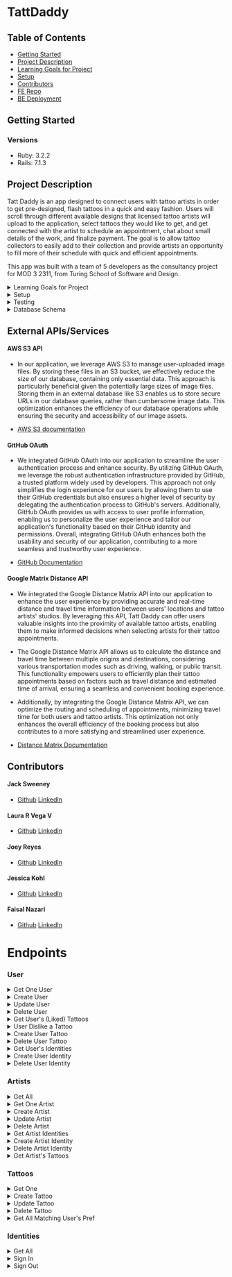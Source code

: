 # TattDaddy

## Table of Contents
- [Getting Started](#getting-started)
- [Project Description](#project-description)
- [Learning Goals for Project](#learning-goals-for-project)
- [Setup](#setup)
- [Contributors](#contributors)
- [FE Repo](https://github.com/JackCSweeney/tattdaddy-fe)
- [BE Deployment](https://tattdaddy-be.onrender.com/)

## Getting Started
### Versions
- Ruby: 3.2.2
- Rails: 7.1.3

## Project Description

Tatt Daddy is an app designed to connect users with tattoo artists in order to get pre-designed, flash tattoos in a quick and easy fashion. Users will scroll through different available designs that licensed tattoo artists will upload to the application, select tattoos they would like to get, and get connected with the artist to schedule an appointment, chat about small details of the work, and finalize payment. The goal is to allow tattoo collectors to easily add to their collection and provide artists an opportunity to fill more of their schedule with quick and efficient appointments.

This app was built with a team of 5 developers as the consultancy project for MOD 3 2311, from Turing School of Software and Design.

<details>
  <summary>Learning Goals for Project</summary>
- To learn how to build something custom from an idea, going from conceptualization to a final product.
- Better time estimates and reasonable goals for project tasks.
- Experience to build a collaborative Full stack app.
- Creating a unique app and managing tasks as a team.
- Get experience to create and build a project from scratch.
</details>

<details>
  <summary>Setup</summary>
  1. Fork and/or Clone this Repo from GitHub.
  2. In your terminal use `$ git clone <ssh or https path>`.
  3. Change into the cloned directory using `$ cd example`.
  4. Install the gem packages using `$ bundle install`.
  5. Database Migrations can be set up by running: 
  ``` bash 
  $ rails rake db:{drop,create,migrate,seed}
  ```
</details>

<details>
  <summary>Testing</summary>

  Test using the terminal utilizing RSpec:

  ```bash
  $ bundle exec rspec spec/<follow directory path to test specific files>
  ```

  or test the whole suite with `$ bundle exec rspec`
</details>

<details>
  <summary>Database Schema</summary>

  ```

  ActiveRecord::Schema[7.1].define(version: 2024_04_18_194439) do
  # These are extensions that must be enabled in order to support this database
  enable_extension "plpgsql"

  create_table "active_storage_attachments", force: :cascade do |t|
    t.string "name", null: false
    t.string "record_type", null: false
    t.bigint "record_id", null: false
    t.bigint "blob_id", null: false
    t.datetime "created_at", null: false
    t.index ["blob_id"], name: "index_active_storage_attachments_on_blob_id"
    t.index ["record_type", "record_id", "name", "blob_id"], name: "index_active_storage_attachments_uniqueness", unique: true
  end

  create_table "active_storage_blobs", force: :cascade do |t|
    t.string "key", null: false
    t.string "filename", null: false
    t.string "content_type"
    t.text "metadata"
    t.string "service_name", null: false
    t.bigint "byte_size", null: false
    t.string "checksum"
    t.datetime "created_at", null: false
    t.index ["key"], name: "index_active_storage_blobs_on_key", unique: true
  end

  create_table "active_storage_variant_records", force: :cascade do |t|
    t.bigint "blob_id", null: false
    t.string "variation_digest", null: false
    t.index ["blob_id", "variation_digest"], name: "index_active_storage_variant_records_uniqueness", unique: true
  end

  create_table "artist_identities", force: :cascade do |t|
    t.bigint "artist_id", null: false
    t.bigint "identity_id", null: false
    t.datetime "created_at", null: false
    t.datetime "updated_at", null: false
    t.index ["artist_id"], name: "index_artist_identities_on_artist_id"
    t.index ["identity_id"], name: "index_artist_identities_on_identity_id"
  end

  create_table "artists", force: :cascade do |t|
    t.string "name"
    t.string "email"
    t.string "password_digest"
    t.string "location"
    t.datetime "created_at", null: false
    t.datetime "updated_at", null: false
    t.string "scheduling_link"
  end

  create_table "identities", force: :cascade do |t|
    t.string "identity_label"
    t.datetime "created_at", null: false
    t.datetime "updated_at", null: false
  end

  create_table "tattoos", force: :cascade do |t|
    t.string "image_url"
    t.integer "price"
    t.integer "time_estimate"
    t.bigint "artist_id", null: false
    t.datetime "created_at", null: false
    t.datetime "updated_at", null: false
    t.index ["artist_id"], name: "index_tattoos_on_artist_id"
  end

  create_table "user_identities", force: :cascade do |t|
    t.bigint "identity_id", null: false
    t.bigint "user_id", null: false
    t.datetime "created_at", null: false
    t.datetime "updated_at", null: false
    t.index ["identity_id"], name: "index_user_identities_on_identity_id"
    t.index ["user_id"], name: "index_user_identities_on_user_id"
  end

  create_table "user_tattoos", force: :cascade do |t|
    t.bigint "user_id", null: false
    t.bigint "tattoo_id", null: false
    t.datetime "created_at", null: false
    t.datetime "updated_at", null: false
    t.integer "status"
    t.index ["tattoo_id"], name: "index_user_tattoos_on_tattoo_id"
    t.index ["user_id"], name: "index_user_tattoos_on_user_id"
  end

  create_table "users", force: :cascade do |t|
    t.string "name"
    t.string "email"
    t.string "password_digest"
    t.string "location"
    t.integer "search_radius"
    t.datetime "created_at", null: false
    t.datetime "updated_at", null: false
    t.string "uid"
    t.string "token"
  end

  add_foreign_key "active_storage_attachments", "active_storage_blobs", column: "blob_id"
  add_foreign_key "active_storage_variant_records", "active_storage_blobs", column: "blob_id"
  add_foreign_key "artist_identities", "artists"
  add_foreign_key "artist_identities", "identities"
  add_foreign_key "tattoos", "artists"
  add_foreign_key "user_identities", "identities"
  add_foreign_key "user_identities", "users"
  add_foreign_key "user_tattoos", "tattoos"
  add_foreign_key "user_tattoos", "users"
  end
```
</details>

## External APIs/Services
#### AWS S3 API
  - In our application, we leverage AWS S3 to manage user-uploaded image files. By storing these files in an S3 bucket, we effectively reduce the size of our database, containing only essential data. This approach is particularly beneficial given the potentially large sizes of image files. Storing them in an external database like S3 enables us to store secure URLs in our database queries, rather than cumbersome image data. This optimization enhances the efficiency of our database operations while ensuring the security and accessibility of our image assets. 

  - [AWS S3 documentation](https://aws.amazon.com/s3/)

#### GitHub OAuth
- We integrated GitHub OAuth into our application to streamline the user authentication process and enhance security. By utilizing GitHub OAuth, we leverage the robust authentication infrastructure provided by GitHub, a trusted platform widely used by developers. This approach not only simplifies the login experience for our users by allowing them to use their GitHub credentials but also ensures a higher level of security by delegating the authentication process to GitHub's servers. Additionally, GitHub OAuth provides us with access to user profile information, enabling us to personalize the user experience and tailor our application's functionality based on their GitHub identity and permissions. Overall, integrating GitHub OAuth enhances both the usability and security of our application, contributing to a more seamless and trustworthy user experience.

- [GitHub Documentation](https://docs.github.com/en/apps/oauth-apps/building-oauth-apps/authorizing-oauth-apps#web-application-flow)

#### Google Matrix Distance API
- We integrated the Google Distance Matrix API into our application to enhance the user experience by providing accurate and real-time distance and travel time information between users' locations and tattoo artists' studios. By leveraging this API, Tatt Daddy can offer users valuable insights into the proximity of available tattoo artists, enabling them to make informed decisions when selecting artists for their tattoo appointments.

- The Google Distance Matrix API allows us to calculate the distance and travel time between multiple origins and destinations, considering various transportation modes such as driving, walking, or public transit. This functionality empowers users to efficiently plan their tattoo appointments based on factors such as travel distance and estimated time of arrival, ensuring a seamless and convenient booking experience.

- Additionally, by integrating the Google Distance Matrix API, we can optimize the routing and scheduling of appointments, minimizing travel time for both users and tattoo artists. This optimization not only enhances the overall efficiency of the booking process but also contributes to a more satisfying and streamlined user experience.

- [Distance Matrix Documentation](https://developers.google.com/maps/documentation/distance-matrix/overview)

## Contributors
#### Jack Sweeney   	 
- [Github](https://github.com/JackCSweeney) [LinkedIn](https://www.linkedin.com/in/jack-sweeney-024043274/)

#### Laura R Vega V 	 
- [Github](https://github.com/laurarvegav) [LinkedIn](https://www.linkedin.com/in/laurarvegav/) 

#### Joey Reyes 		 
- [Github](https://github.com/JRIV-10) [LinkedIn](https://www.linkedin.com/in/josereyes10/)

#### Jessica Kohl 		 
- [Github](https://github.com/kohljd) [LinkedIn](https://www.linkedin.com/in/jessica-kohl-545785113/)

#### Faisal Nazari 		 
- [Github](https://github.com/mfaisalnazari) [LinkedIn](https://www.linkedin.com/in/mfaisalnazari/) 

# Endpoints
### User
<details>
<summary> Get One User</summary>


Request:

```http
GET /api/v0/users/:id
Content-Type: application/json
Accept: application/json
```

Response: `status: 200`

```json
{
  "data": {
    "id": "25",
    "type": "user",
    "attributes": {
      "name": "Ruby Gem",
      "location": "9705 Fishers District Dr, Fishers, IN 46037",
      "email": "jesusa@spinka.test",
      "search_radius": 25,
      "password": null
    }
  }
}
```
</details>

<details>
<summary>Create User</summary>

Request:

```http
POST /api/v0/users
Content-Type: application/json
Accept: application/json
```

Body:

```json
{
  "user": {
	"name":"Jack Sweeney",
	"location":"3405 Legend Dr., Los Angeles, CA 90034",
	"email":"test@email.com",
	"search_radius":25,
	"password":"unreadable_hash"
  }
}
```

Response: `status: 200`

```json
{
  "data": {
    "id":"4",
    "type":"user",
    "attributes": {
      "name":"Jack Sweeney",
      "location":"3405 Legend Dr., Los Angeles, CA 90034",
      "email":"test@email.com",
      "search_radius":25,
      "password": null
    }
  }
}
```
</details>

<details>
<summary> Update User </summary>
Request:

```http
PATCH /api/v0/users/:id
Content-Type: application/json
Accept: application/json
```

Body:

```json
{
  "user": {
	"name":"New Name",
	"location":"223 S Amazon Dr., Indianapolis, IN, 46259",
	"email":"test@email.com",
	"search_radius":20,
	"password": null
  }
}
```

Response: `status: 200`

```json
{
  "data": {
    "id":"4",
    "type":"user",
    "attributes": {
      "name":"Jack Sweeney",
      "location":"3405 Legend Dr., Los Angeles, CA 90034",
      "email":"test@email.com",
      "search_radius":25,
      "password": null
    }
  }
}
```
</details>

<details>
<summary> Delete User </summary>
Request:

```http
DELETE /api/v0/users/:id
Content-Type: application/json
Accept: application/json
```

Response: `status: 204`
</details>

<details>
<summary> Get User's (Liked) Tattoos </summary>
Request:

```http
GET /api/v0/users/:user_id/tattoos
Content-Type: application/json
Accept: application/json
```

Response: `status: 200`

```json
{
  "data": [
    {
      "id": "11",
      "type": "tattoos",
      "attributes": {
        "image_url": "https://gist.github.com/assets/149989113/379ece3d-6f4e-40d6-b7c4-47920d62ddfa",
        "price": 315,
        "time_estimate": 85,
        "artist_id": 0,
        "artist": {
            "id": 5,
            "name": "Ivy Running",
            "email": "ivy@running.com",
            "password_digest": null,
            "location": "45 Marathon Rd, Los Angeles, CA 90032",
            "created_at": "2024-04-19T00:23:41.504Z",
            "updated_at": "2024-04-19T00:23:41.504Z",
            "scheduling_link": "www.google.com"
        }
      }
    },
    {
      "id": "12",
      "type": "tattoos",
      "attributes": {
        "image_url": "https://gist.github.com/assets/149989113/66a957cb-a6ef-4967-b049-dc6694022cf2",
        "price": 350,
        "time_estimate": 60,
        "artist_id": 5,
        "artist": {
            "id": 5,
            "name": "Ivy Running",
            "email": "ivy@running.com",
            "password_digest": null,
            "location": "45 Marathon Rd, Los Angeles, CA 90032",
            "created_at": "2024-04-19T00:23:41.504Z",
            "updated_at": "2024-04-19T00:23:41.504Z",
            "scheduling_link": "www.google.com"
        }
      }
    },
    {
      "id": "13",
      "type": "tattoos",
      "attributes": {
        "image_url": "https://gist.github.com/assets/149989113/ad31388d-2480-49c3-b270-f4adcf6b7f9d",
        "price": 280,
        "time_estimate": 12,
        "artist_id": 8,
        "artist": {
            "id": 5,
            "name": "Ivy Running",
            "email": "ivy@running.com",
            "password_digest": null,
            "location": "45 Marathon Rd, Los Angeles, CA 90032",
            "created_at": "2024-04-19T00:23:41.504Z",
            "updated_at": "2024-04-19T00:23:41.504Z",
            "scheduling_link": "www.google.com"
        }
      }
    },
    {
      "id": "14",
      "type": "tattoos",
      "attributes": {
        "image_url": "https://gist.github.com/assets/149989113/176b3ee5-22d9-4561-818b-e80c0fd36307",
        "price": 335,
        "time_estimate": 80,
        "artist_id": 8,
        "artist": {
            "id": 5,
            "name": "Ivy Running",
            "email": "ivy@running.com",
            "password_digest": null,
            "location": "45 Marathon Rd, Los Angeles, CA 90032",
            "created_at": "2024-04-19T00:23:41.504Z",
            "updated_at": "2024-04-19T00:23:41.504Z",
            "scheduling_link": "www.google.com"
        }
      }
    },
    {
      "id": "15",
      "type": "tattoos",
      "attributes": {
        "image_url": "https://gist.github.com/assets/149989113/51cbb0a7-7d92-4835-b180-5ed250d2e815",
        "price": 245,
        "time_estimate": 75,
        "artist_id": 8,
        "artist": {
            "id": 5,
            "name": "Ivy Running",
            "email": "ivy@running.com",
            "password_digest": null,
            "location": "45 Marathon Rd, Los Angeles, CA 90032",
            "created_at": "2024-04-19T00:23:41.504Z",
            "updated_at": "2024-04-19T00:23:41.504Z",
            "scheduling_link": "www.google.com"
        }
      }
    }
  ]
}
```
</details>
<details>
  <summary>User Dislike a Tattoo</summary>
  Request:

  ```http
  DELETE /api/v0/user_tattoos
  Content-Type: application/json
  Accept: application/json
  ```

  ```json 
  {
    "message": "Successfully deleted a Tattoo"
    }
  ```
</details>
<details>
<summary>Create User Tattoo</summary> 
Request:

```http
POST /api/v0/user_tattoos
Content-Type: application/json
Accept: application/json
```

Body:

```json
{
  "user_tattoo": {
    "user_id":7,
    "tattoo_id":1,
     "type": "like"
  }
}
(where 7 and 1 are valid user and tattoo IDs)
(change type to "dislike" to create UserTattoo with a "disliked" status)
```

Response: `status: 200`

```json
{
"message": "Tattoo successfully added to User"
}
```
</details>

<details>
<summary> Delete User Tattoo</summary> 
Request:

```http
DELETE /api/v0/user_tattoos
Content-Type: application/json
Accept: application/json
```

Body:

```json
{
  "user_tattoo": {
    "user_id":7,
    "tattoo_id":1
  }
}
(where 7 and 1 are valid user and tattoo IDs)
```

Response: `status: 204`
</details>

<details>
<summary> Get User's Identities </summary>
Request:

```http
GET /api/v0/users/:user_id/identities
Content-Type: application/json
Accept: application/json
```

Response: `status: 200`

```json
{
  "data": [
    {
      "id": "5",
      "type": "identity",
      "attributes": {
        "identity_label": "Female"
      }
    },
    {
      "id": "6",
      "type": "identity",
      "attributes": {
        "identity_label": "Asian"
      }
    }
  ]
}
```
</details>

<details>
<summary> Create User Identity</summary>
Request:

```http
POST /api/v0/user_identities
Content-Type: application/json
Accept: application/json
```

Body:

```json
{
  "user_identity": {
    "user_id":25,
    "identity_id":2
  }
}
(where 25 and 2 are valid user and identity IDs)
```

Response: `status: 200`

```json
{
"message": "Identity successfully added to User"
}
```
</details>

<details>
<summary> Delete User Identity</summary>
Request:

```http
DELETE /api/v0/user_identities
? /api/v0/artists/:artist_id/identities/:id -> no body
Content-Type: application/json
Accept: application/json
```

Body:

```json
{
  "user_identity": {
    "user_id":25,
    "identity_id":2
  }
}
(where 25 and 2 are valid user and identity IDs)
```

Response: `status: 204`
</details>

### Artists
<details>
<summary> Get All</summary>
Request:

```http
GET /api/v0/artists
Content-Type: application/json
Accept: application/json
```

Response: `status: 200`

```json
{"data": [
  {
    "id":"5",
    "type":"artist",
    "attributes": {
      "name":"Ronnie Medhurst",
      "email":"aisha@bergnaum-hirthe.example",
      "password":null,
      "location":"Suite 431 840 Marnie Estates, North Stephnie, WA 82782-8921"
    }
  },
  {
    "id":"6",
    "type":"artist",
    "attributes": {
      "name":"Malissa Schaefer",
      "email":"mel@morissette-tillman.example",
      "password":null,
      "location":"511 Collier Summit, Mairaport, DE 39107"
    }
  },
  {
    "id":"7",
    "type":"artist",
    "attributes": {
      "name":"Jake Quitzon",
      "email":"bok@kunde-vandervort.test",
      "password":null,
      "location":"521 Merrill Union, Treutelview, UT 72253"
    }
  },
  {
    "id":"8",
    "type":"artist",
    "attributes": {
      "name":"Abdul Moen III",
      "email":"carolee.crist@mcclure-brakus.test",
      "password":null,
      "location":"9173 Lashawn Court, East Haywoodshire, NC 51851"
    }
  },
  {
    "id":"9",
    "type":"artist",
    "attributes": {
      "name":"Mrs. Maynard West",
      "email":"cheryle.hagenes@hegmann.example",
      "password":null,
      "location":"Apt. 264 13947 Kiehn Plain, Trevorbury, OH 95278"
      }
    }
  ]
}
```
</details>

<details>
<summary> Get One Artist</summary>
Request:

```http
GET /api/v0/artists/:id
Content-Type: application/json
Accept: application/json
```

Response: `status: 200`

```json
{
  "data": {
    "id": "5",
    "type": "artist",
    "attributes": {
      "name": "Tattoo artists",
      "email": "tatart@gmail.com",
      "password": null,
      "location": "1400 U Street NW, Washington, DC 20009"
    }
  }
}
```
</details>

<details>
<summary> Create Artist</summary>
Request:

```http
POST /api/v0/artists
Content-Type: application/json
Accept: application/json
```

Body:

```json
{
  "artist": {
    "name":"Ted Lasso",
    "location":"Pacific Ocean",
    "email":"soccer@gmail.com",
    "password":"TotalFutbol"
  }
}
```

Response: `status: 200`

```json
{
  "data": {
    "id":"15",
    "type":"artist",
    "attributes": {
      "name":"Ted Lasso",
      "email":"soccer@gmail.com",
      "password": null,
      "location":"Pacific Ocean"
    }
  }
}
```
</details>

<details>
<summary> Update Artist</summary>
Request:

```http
PATCH /api/v0/artists/:id
Content-Type: application/json
Accept: application/json
```

Body:

```json
{
  "artist": {
    "name":"Ted Lasso",
    "location":"Pacific Ocean",
    "email":"soccer@gmail.com",
    "password":"TotalFutbol"
  }
}
```

Response: `status: 200`

```json
{
  "data": {
    "id":"15",
    "type":"artist",
    "attributes": {
      "name":"Ted Lasso",
      "email":"soccer@gmail.com",
      "password": null,
      "location":"Pacific Ocean"
    }
  }
}
```
</details>

<details>
<summary>Delete Artist</summary>
Request:

```http
DELETE /api/v0/artists/:id
Content-Type: application/json
Accept: application/json
```

Response: `status: 204`
</details>

<details>
<summary>Get Artist Identities</summary>
Request:

```http
GET /api/v0/artists/:artist_id/identities
Content-Type: application/json
Accept: application/json
```

Response: `status: 200`

```json
{
  "data": [
    {
      "id": "5",
      "type": "identity",
      "attributes": {
        "identity_label": "Female"
      }
    },
    {
      "id": "6",
      "type": "identity",
      "attributes": {
        "identity_label": "Asian"
      }
    }
  ]
}
```
</details>

<details>
<summary>Create Artist Identity</summary>
Request:

```http
POST /api/v0/artist_identities
Content-Type: application/json
Accept: application/json
```

Body:

```json
{
  "artist_identity": {
    "artist_id":2,
    "identity_id":8
  }
}
(where 2 and 8 are valid artist and identity IDs)
```

Response: `status: 200`
</details>

<details>
<summary>Delete Artist Identity</summary>
Request:

```http
DELETE /api/v0/artist_identities
? /api/v0/artists/:artist_id/identities/:id -> no body
Content-Type: application/json
Accept: application/json
```

Body:

```json
{
  "artist_identity": {
    "artist_id":2,
    "identity_id":8
  }
}
(where 2 and 8 are valid artist and identity IDs)
```

Response: `status: 204`
</details>

<details>
<summary>Get Artist's Tattoos</summary>
Request:

```http
GET /api/v0/artists/:artist_id/tattoos
Content-Type: application/json
Accept: application/json
```

Response: `status: 200`

```json
{
  "data": [
    {
      "id": "210",
      "type": "tattoos",
      "attributes": {
        "image_url": "/random/url/path",
        "price": 306,
        "time_estimate": 160,
        "artist_id": 288,
        "artist": {
          "id": 288,
          "name": "Margrett Dare I",
          "email": "tonie@ritchie.test",
          "password_digest": null,
          "location": "90797 Hammes Lodge, Port Junefort, VT 43513",
          "created_at": "2024-04-18T21:38:06.092Z",
          "updated_at": "2024-04-18T21:38:06.092Z",
          "scheduling_link": "http://conn.example/sherilyn.witting"
        }
      }
    },
    {
      "id": "211",
      "type": "tattoos",
      "attributes": {
        "image_url": "/random/url/path",
        "price": 303,
        "time_estimate": 72,
        "artist_id": 288,
        "artist": {
          "id": 288,
          "name": "Margrett Dare I",
          "email": "tonie@ritchie.test",
          "password_digest": null,
          "location": "90797 Hammes Lodge, Port Junefort, VT 43513",
          "created_at": "2024-04-18T21:38:06.092Z",
          "updated_at": "2024-04-18T21:38:06.092Z",
          "scheduling_link": "http://conn.example/sherilyn.witting"
        }
      }
    },
    {
      "id": "212",
      "type": "tattoos",
      "attributes": {
        "image_url": "/random/url/path",
        "price": 172,
        "time_estimate": 86,
        "artist_id": 288,
        "artist": {
          "id": 288,
          "name": "Margrett Dare I",
          "email": "tonie@ritchie.test",
          "password_digest": null,
          "location": "90797 Hammes Lodge, Port Junefort, VT 43513",
          "created_at": "2024-04-18T21:38:06.092Z",
          "updated_at": "2024-04-18T21:38:06.092Z",
          "scheduling_link": "http://conn.example/sherilyn.witting"
        }
      }
    }
  ]
}
```
</details>

### Tattoos
<details>
<summary> Get One</summary>
Request:

```http
GET /api/v0/tattoos/:id
Content-Type: application/json
Accept: application/json
```

Response: `status: 200`

```json
{
  "data": {
    "id": "4",
    "type": "tattoos",
    "attributes": {
      "image_url": "image/path", 
      "price": 250, 
      "time_estimate": 90, 
      "artist_id": 19
    }
  }
}
```
</details>

<details>
<summary>Create Tattoo</summary>
Request:

```http
POST /api/v0/tattoos
Content-Type: application/json
Accept: application/json
```

Body:

```json
{
  "price": 90, 
  "time_estimate": 120, 
  "artist_id": 18, 
  "image_url": "test/url/path"
}
```

Response: `status: 200`

```json
{
  "data": {
    "id": "3", 
    "type": "tattoos", 
    "attributes": {
      "image_url": "test/url/path", 
      "price": 90, 
      "time_estimate": 120, 
      "artist_id": 18
    }
  }
}
```
</details>

<details>
<summary> Update Tattoo</summary>
Request:

```http
PATCH /api/v0/tattoos/:id
Content-Type: application/json
Accept: application/json
```

Body:

```json
{
  "tattoo": {
    "price": 90, 
    "time_estimate": 120, 
    "artist_id": 18, 
    "image_url": "test/url/path"
  }
}
```

Response: `status: 200`

```json
{
  "data": {
    "id": "4",
    "type": "tattoos",
    "attributes": {
      "image_url": "image/path", 
      "price": 250, 
      "time_estimate": 90, 
      "artist_id": 19
    }
  }
}
```
</details>

<details>
<summary>Delete Tattoo</summary>
Request:

```http
DELETE /api/v0/tattoos/:id
Content-Type: application/json
Accept: application/json
```

Response: `status: 204`

</details>

<details>
<summary> Get All Matching User's Pref </summary>
Request:

```http
GET /api/v0/tattoos?user=(:user_id)
Content-Type: application/json
Accept: application/json
```

Response: `status: 200`

```json
{ 
  "data": [
    {
      "id": "1",
      "type": "tattoos",
      "attributes": {
        "image_url": "https://gist.github.com/assets/149989113/fee274f7-0fa9-4606-855b-9c286fcb1661",
        "price": 300,
        "time_estimate": 90,
        "artist_id": 5
      }
    },
    {
      "id": "2",
      "type": "tattoos",
      "attributes": {
        "image_url": "https://gist.github.com/assets/149989113/e94a0c62-8f4d-4e00-8de5-9c77cafc10c0",
        "price": 300,
        "time_estimate": 90,
        "artist_id": 5
      }
    },
    {
      "id": "3",
      "type": "tattoos",
      "attributes": {
        "image_url": "https://gist.github.com/assets/149989113/c0fc1e3c-2af3-4bba-9f1b-739e3ee02c8a",
        "price": 250,
        "time_estimate": 80,
        "artist_id": 5
      }
    },
    {
      "id": "4",
      "type": "tattoos",
      "attributes": {
        "image_url": "https://gist.github.com/assets/149989113/faa4aa31-75bf-4f8e-b7a8-77ad75856549",
        "price": 275,
        "time_estimate": 80,
        "artist_id": 7
      }
    },
    {
      "id": "5",
      "type": "tattoos",
      "attributes": {
        "image_url": "https://gist.github.com/assets/149989113/331f0aef-ab8e-4360-b9b7-fc991b12976f",
        "price": 325,
        "time_estimate": 85,
        "artist_id": 8
      }
    }
  ]
}
```
</details>

### Identities

<details>
<summary> Get All</summary>

Request:

```http
GET /api/v0/identities
Content-Type: application/json
Accept: application/json
```

Response: `status: 200`

```json
{
  "data": [
    {
      "id": "1",
      "type": "identity",
      "attributes": {
        "identity_label": "LGBTQ+"
      }
    },
    {
      "id": "2",
      "type": "identity",
      "attributes": {
        "identity_label": "Black"
      }
    },
    {
      "id": "3",
      "type": "identity",
      "attributes": {
        "identity_label": "Native American"
      }
    },
    {
      "id": "4",
      "type": "identity",
      "attributes": {
        "identity_label": "Latino"
      }
    },
    {
      "id": "5",
      "type": "identity",
      "attributes": {
        "identity_label": "Female"
      }
    },
    {
      "id": "6",
      "type": "identity",
      "attributes": {
        "identity_label": "Asian"
      }
    },
    {
      "id": "7",
      "type": "identity",
      "attributes": {
        "identity_label": "None"
      }
    }
  ]
}
```
</details>

<details>
<summary> Sign In</summary>
Request:

```http
POST /api/v0/sign_in
Content-Type: application/json
Accept: application/json
```

Body:

```json
{
  "sign_in": {
    "email": "jesusa@spinka.test",
    "password": "123Password",
    "type": "Sign In as User"
  }
}

(where user email & password are correct)
Note: To sign in as an Artist, alter type to "Sign In as Artist"
```

Response: `status: 200`

```json
{
  "data": {
    "id": 20, 
    "type": "artist"
  }
}
```
</details>

<details>
<summary> Sign Out</summary
Request:
```http
DELETE api/v0/sign_out
Content-Type: application/json
Accept: application/json
```
Body:
For an artist
```json
{
  "artist_id": 21
}
(where 21 is a valid artist id)
```
For a user
```json
{
  "user_id": 5
}
(where 5 is a valid user id)
```
Response: `status: 204`
</details>
